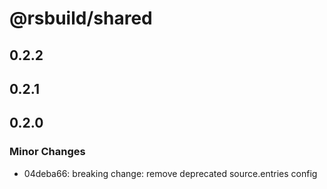 # @rsbuild/shared

## 0.2.2

## 0.2.1

## 0.2.0

### Minor Changes

- 04deba66: breaking change: remove deprecated source.entries config
